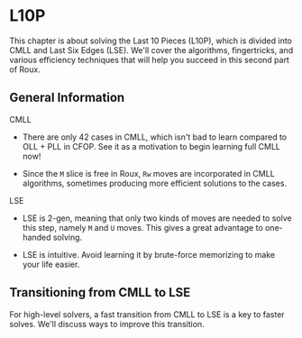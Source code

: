 # L10P

This chapter is about solving the Last 10 Pieces (L10P), which is divided into CMLL and Last Six Edges (LSE). We'll cover the algorithms, fingertricks, and various efficiency techniques that will help you succeed in this second part of Roux.

## General Information
CMLL
- There are only 42 cases in CMLL, which isn't bad to learn compared to OLL + PLL in CFOP. See it as a motivation to begin learning full CMLL now! 


- Since the `M` slice is free in Roux, `Rw` moves are incorporated in CMLL algorithms, sometimes producing more efficient solutions to the cases.

LSE
- LSE is 2-gen, meaning that only two kinds of moves are needed to solve this step, namely `M` and `U` moves. This gives a great advantage to one-handed solving.


- LSE is intuitive. Avoid learning it by brute-force memorizing to make your life easier.

## Transitioning from CMLL to LSE
For high-level solvers, a fast transition from CMLL to LSE is a key to faster solves. We'll discuss ways to improve this transition.


